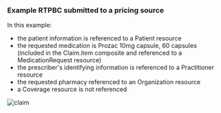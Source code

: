 <h3 id="example-rtpbc-claim-resource-the-rtpbc-request-">Example RTPBC submitted to a pricing source</h3>
<p>In this example:</p>
<ul>
<li>the patient information is referenced to a Patient resource</li>
<li>the requested medication is Prozac 10mg capsule, 60 capsules (included in the Claim.item composite and referenced to a MedicationRequest resource)</li>
<li>the prescriber&#39;s identifying information is referenced to a Practitioner resource</li>
<li>the requested pharmacy referenced to an Organization resource</li>
<li>a Coverage resource is not referenced</li>
</ul

<br/>
<div><img src="rtpbc-claim-03-price-source.png" alt="claim"></div>

<br/>